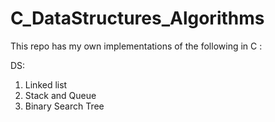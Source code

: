 # C_DataStructures_Algorithms

This repo has my own implementations of the following in C :

DS:
  1. Linked list
  2. Stack and Queue
  3. Binary Search Tree
